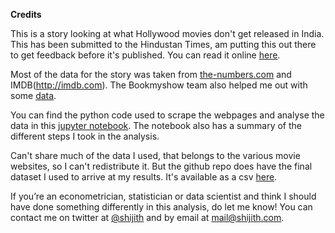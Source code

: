 **Credits**

This is a story looking at what Hollywood movies don't get released in India. This has been submitted to the Hindustan Times, am putting this out there to get feedback before it's published. You can read it online [here](https://shijithpk.github.io/hollywood_releases_in_india/index.html).

Most of the data for the story was taken from [the-numbers.com](http://the-numbers.com) and IMDB(http://imdb.com). The Bookmyshow team also helped me out with some [data](data/bookmyshow_list.csv).

You can find the python code used to scrape the webpages and analyse the data in this [jupyter notebook](https://nbviewer.jupyter.org/github/shijithpk/hollywood_releases_in_india/blob/master/us_india_diff.ipynb). The notebook also has a summary of the different steps I took in the analysis.

 Can't share much of the data I used, that belongs to the various movie websites, so I can't redistribute it. But the github repo does have the final dataset I used to arrive at my results. It's available as a csv [here](data/india_release_check_v20.csv).

If you’re an econometrician, statistician or data scientist and think I should have done something differently in this analysis, do let me know! You can contact me on twitter at [@shijith](https://twitter.com/shijith) and by email at [mail@shijith.com](mailto:mail@shijith.com).